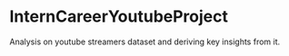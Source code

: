 # InternCareerYoutubeProject
Analysis on youtube streamers dataset and deriving key insights from it.

